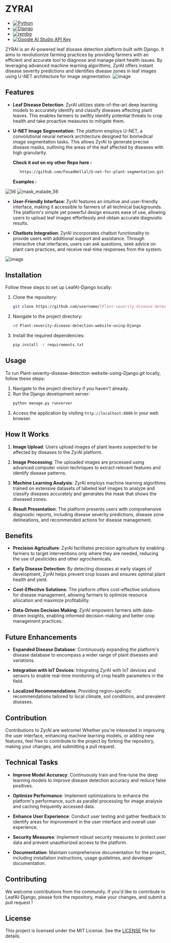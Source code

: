 # ZYRAI

- [![Python](https://img.shields.io/badge/python-3.7%20%7C%203.8%20%7C%203.9%20%7C%203.10-blue.svg)](https://www.python.org/)
- [![Django](https://img.shields.io/badge/django-5.0.6-blue)](https://www.djangoproject.com/download/)
- [![rembg](https://img.shields.io/badge/rembg-2.0.28-blue)](https://pypi.org/project/rembg/)
- [![Google AI Studio API Key](https://img.shields.io/badge/Gemini-blue)](https://aistudio.google.com/app/apikey)


ZYRAI is an AI-powered leaf disease detection platform built with Django. It aims to revolutionize farming practices by providing farmers with an efficient and accurate tool to diagnose and manage plant health issues. By leveraging advanced machine learning algorithms, ZyrAI offers instant disease severity predictions and identifies disease zones in leaf images using U-NET architecture for image segmentation.
![image](https://github.com/FouadHellal/Plant-severity-disease-detection-website-using-Django/assets/113594352/f3952152-8385-4681-94bb-16e9cd0a9c84)

## Features

- **Leaf Disease Detection**: ZyrAI utilizes state-of-the-art deep learning models to accurately identify and classify diseases affecting plant leaves. This enables farmers to swiftly identify potential threats to crop health and take proactive measures to mitigate them.

- **U-NET Image Segmentation**: The platform employs U-NET, a convolutional neural network architecture designed for biomedical image segmentation tasks. This allows ZyrAI to generate precise disease masks, outlining the areas of the leaf affected by diseases with high granularity.
  
  **Check it out on my other Repo here :**
  ```bash
     https://github.com/FouadHellal/U-net-for-plant-segmentation.git
  ```

  **Examples :**
  
![56](https://github.com/FouadHellal/Plant-severity-disease-detection-website-using-Django/assets/113594352/fbab854d-ca7d-4f1f-b113-70bb1c00e863)
![mask_malade_56](https://github.com/FouadHellal/Plant-severity-disease-detection-website-using-Django/assets/113594352/be1d4f6a-f0e1-42b4-9a40-89464a02cf8e)

- **User-Friendly Interface**: ZyrAI features an intuitive and user-friendly interface, making it accessible to farmers of all technical backgrounds. The platform's simple yet powerful design ensures ease of use, allowing users to upload leaf images effortlessly and obtain accurate diagnostic results.
  

- **Chatbots Integration**: ZyrAI incorporates chatbot functionality to provide users with additional support and assistance. Through interactive chat interfaces, users can ask questions, seek advice on plant care practices, and receive real-time responses from the system.

![image](https://github.com/FouadHellal/Plant-severity-disease-detection-website-using-Django/assets/113594352/fc8d0d22-3af1-49b7-9a4c-da9a6f6921a0)

## Installation

Follow these steps to set up LeafAI-Django locally:

1. Clone the repository:
    ```bash
    git clone https://github.com/username/[Plant-severity-disease-detection-website-using-Django.git]/
    ```

2. Navigate to the project directory:
    ```bash
    cd Plant-severity-disease-detection-website-using-Django
    ```

3. Install the required dependencies:
    ```bash
    pip install -r requirements.txt
    ```

## Usage

To run Plant-severity-disease-detection-website-using-Django.git locally, follow these steps:

1. Navigate to the project directory if you haven't already.
2. Run the Django development server:
    ```bash
    python manage.py runserver
    ```
3. Access the application by visiting `http://localhost:8000` in your web browser.

## How It Works

1. **Image Upload**: Users upload images of plant leaves suspected to be affected by diseases to the ZyrAI platform.

2. **Image Processing**: The uploaded images are processed using advanced computer vision techniques to extract relevant features and identify disease patterns.

3. **Machine Learning Analysis**: ZyrAI employs machine learning algorithms trained on extensive datasets of labeled leaf images to analyze and classify diseases accurately and generates the mask that shows the diseased zones.

4. **Result Presentation**: The platform presents users with comprehensive diagnostic reports, including disease severity predictions, disease zone delineations, and recommended actions for disease management.

## Benefits

- **Precision Agriculture**: ZyrAI facilitates precision agriculture by enabling farmers to target interventions only where they are needed, reducing the use of pesticides and other agrochemicals.

- **Early Disease Detection**: By detecting diseases at early stages of development, ZyrAI helps prevent crop losses and ensures optimal plant health and yield.

- **Cost-Effective Solutions**: The platform offers cost-effective solutions for disease management, allowing farmers to optimize resource allocation and maximize profitability.

- **Data-Driven Decision Making**: ZyrAI empowers farmers with data-driven insights, enabling informed decision-making and better crop management practices.

## Future Enhancements

- **Expanded Disease Database**: Continuously expanding the platform's disease database to encompass a wider range of plant diseases and variations.

- **Integration with IoT Devices**: Integrating ZyrAI with IoT devices and sensors to enable real-time monitoring of crop health parameters in the field.

- **Localized Recommendations**: Providing region-specific recommendations tailored to local climate, soil conditions, and prevalent diseases.

## Contribution

Contributions to ZyrAI are welcome! Whether you're interested in improving the user interface, enhancing machine learning models, or adding new features, feel free to contribute to the project by forking the repository, making your changes, and submitting a pull request.

## Technical Tasks

- **Improve Model Accuracy**: Continuously train and fine-tune the deep learning models to improve disease detection accuracy and reduce false positives.

- **Optimize Performance**: Implement optimizations to enhance the platform's performance, such as parallel processing for image analysis and caching frequently accessed data.

- **Enhance User Experience**: Conduct user testing and gather feedback to identify areas for improvement in the user interface and overall user experience.

- **Security Measures**: Implement robust security measures to protect user data and prevent unauthorized access to the platform.

- **Documentation**: Maintain comprehensive documentation for the project, including installation instructions, usage guidelines, and developer documentation.


## Contributing

We welcome contributions from the community. If you'd like to contribute to LeafAI-Django, please fork the repository, make your changes, and submit a pull request !

## License

This project is licensed under the MIT License. See the [LICENSE](LICENSE) file for details.


